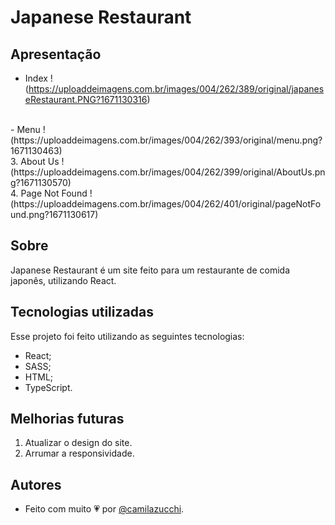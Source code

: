 # Japanese Restaurant
## Apresentação
- Index
!(https://uploaddeimagens.com.br/images/004/262/389/original/japaneseRestaurant.PNG?1671130316)
<br>
- Menu
!(https://uploaddeimagens.com.br/images/004/262/393/original/menu.png?1671130463)
<br>
3. About Us
!(https://uploaddeimagens.com.br/images/004/262/399/original/AboutUs.png?1671130570)
<br>
4. Page Not Found
!(https://uploaddeimagens.com.br/images/004/262/401/original/pageNotFound.png?1671130617)

## Sobre
Japanese Restaurant é um site feito para um restaurante de comida japonês, utilizando React.

## Tecnologias utilizadas
Esse projeto foi feito utilizando as seguintes tecnologias:
- React;
- SASS;
- HTML;
- TypeScript.

## Melhorias futuras
1. Atualizar o design do site.
2. Arrumar a responsividade.

## Autores
- Feito com muito 💗 por [@camilazucchi](https://www.github.com/camilazucchi).